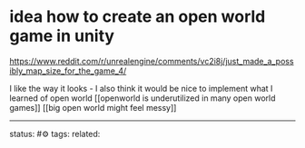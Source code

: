 # idea how to create an open world game in unity

https://www.reddit.com/r/unrealengine/comments/vc2i8j/just_made_a_possibly_map_size_for_the_game_4/

I like the way it looks - I also think it would be nice to implement what I learned of open world 
[[openworld is underutilized in many open world games]]
[[big open world might feel messy]]

---
status: #⚙️ 
tags:
related: 
